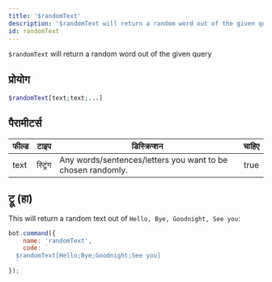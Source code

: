 ```yaml
---
title: '$randomText'
description: '$randomText will return a random word out of the given query'
id: randomText
---
```


`$randomText` will return a random word out of the given query

## प्रोयोग

```php
$randomText[text;text;...]
```

## पैरामीटर्स

| फील्ड | टाइप     | डिस्क्रिप्शन                                                | चाहिए |
| ----- | -------- | ----------------------------------------------------------- |:-----:|
| text  | स्ट्रिंग | Any words/sentences/letters you want to be chosen randomly. | true  |

## ट्रू (हा)

This will return a random text out of `Hello, Bye, Goodnight, See you`:

```javascript
bot.command({
    name: 'randomText',
    code: `
  $randomText[Hello;Bye;Goodnight;See you]
  `
});
```

